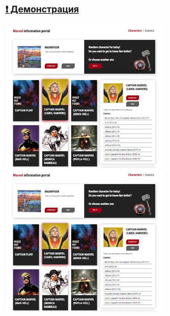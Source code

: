 # [:exclamation: Демонстрация](https://anovic123.github.io/react-marvel/) 
![Main](./src/resources/img/git/main.png)
![Comics](./src/resources/img/git/main.png)
